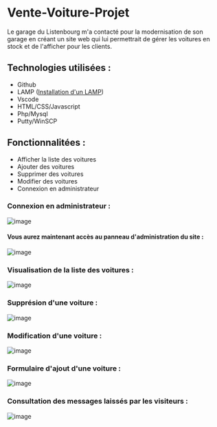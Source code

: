 # Vente-Voiture-Projet

Le garage du Listenbourg m'a contacté pour la modernisation de son garage en créant un site web qui lui permettrait de gérer les voitures en stock et de l'afficher pour les clients.

## Technologies utilisées : 

* Github
* LAMP ([Installation d'un LAMP](https://www.digitalocean.com/community/tutorials/how-to-install-linux-apache-mariadb-php-lamp-stack-on-debian-11 "Tutoriel pour installer un LAMP"))
* Vscode
* HTML/CSS/Javascript
* Php/Mysql
* Putty/WinSCP

## Fonctionnalitées : 

* Afficher la liste des voitures
* Ajouter des voitures
* Supprimer des voitures
* Modifier des voitures
* Connexion en administrateur


### Connexion en administrateur : 

![image](https://user-images.githubusercontent.com/90031185/201818270-44477dc3-45c8-4f80-8fd5-4d21f33b3ac1.png)

#### Vous aurez maintenant accès au panneau d'administration du site : 
![image](https://user-images.githubusercontent.com/90031185/201818594-3a039042-f808-4726-b5cd-ca68191c4998.png)

### Visualisation de la liste des voitures : 
![image](https://user-images.githubusercontent.com/90031185/201819196-660fe268-cf42-47b0-8bfb-fbebe52d0184.png)

### Supprésion d'une voiture : 
![image](https://user-images.githubusercontent.com/90031185/201819218-8a4524b1-effb-4bc1-b481-a591c7ea962d.png)

### Modification d'une voiture : 
![image](https://user-images.githubusercontent.com/90031185/201819251-a88244a5-6e27-4d5e-9b27-c9f99f2cacd9.png)


### Formulaire d'ajout d'une voiture : 
![image](https://user-images.githubusercontent.com/90031185/201819018-422bcbee-5f26-4a37-9321-e966da65f48d.png)


### Consultation des messages laissés par les visiteurs : 
![image](https://user-images.githubusercontent.com/90031185/201819095-2c78e897-cb1c-45c8-a56c-f97c81912d7a.png)
